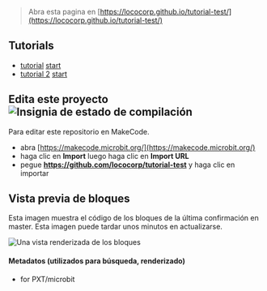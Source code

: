 
> Abra esta pagina en [https://lococorp.github.io/tutorial-test/](https://lococorp.github.io/tutorial-test/)

## Tutorials

* [tutorial](/tutorial-test/tutorial) [start](https://makecode.microbit.org/#tutorial:github:lococorp/tutorial-test/tutorial)
* [tutorial 2](/tutorial-test/tutorial2) [start](https://makecode.microbit.org/#tutorial:github:lococorp/tutorial-test/tutorial2)

## Edita este proyecto ![Insignia de estado de compilación](https://github.com/lococorp/tutorial-test/workflows/MakeCode/badge.svg)

Para editar este repositorio en MakeCode.

* abra [https://makecode.microbit.org/](https://makecode.microbit.org/)
* haga clic en **Import** luego haga clic en **Import URL**
* pegue **https://github.com/lococorp/tutorial-test** y haga clic en importar

## Vista previa de bloques

Esta imagen muestra el código de los bloques de la última confirmación en master.
Esta imagen puede tardar unos minutos en actualizarse.

![Una vista renderizada de los bloques](https://github.com/lococorp/tutorial-test/raw/master/.github/makecode/blocks.png)

#### Metadatos (utilizados para búsqueda, renderizado)

* for PXT/microbit
<script src="https://makecode.com/gh-pages-embed.js"></script><script>makeCodeRender("{{ site.makecode.home_url }}", "{{ site.github.owner_name }}/{{ site.github.repository_name }}");</script>
